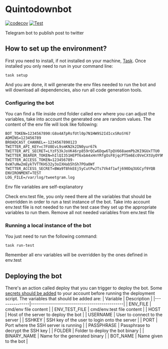 # Quintodownbot

[![codecov](https://codecov.io/gh/quintodown/quintodownbot/branch/main/graph/badge.svg?token=Q15YVM2SMC)](https://codecov.io/gh/javiyt/tweetgram)
[![Test](https://github.com/quintodown/quintodownbot/actions/workflows/ci.yml/badge.svg)](https://github.com/javiyt/tweetgram/actions/workflows/ci.yml)

Telegram bot to publish post to twitter

## How to set up the environment?

First you need to install, if not installed on your machine, [Task](https://taskfile.dev/#/). Once installed you only
need to run in your command line:

```
task setup
```

And you are done, it will generate the env files needed to run the bot and will download all dependencies, also run all
code generation tools.

### Configuring the bot

You can find a file inside cmd folder called env where you can adjust the variables, take into account the generated one
are random values. The content of the env file will look like following:

```
BOT_TOKEN=1234567890:G8o4ATpRsfUtl0p7N1HW9S2IdIcxSRoSY67
ADMINS=123456789
BROADCAST_CHANNEL=-1234567890123
TWITTER_API_KEY=c7FU8EvL9smKN2k2IN0yur67k
TWITTER_API_SECRET=LYzF53kJoVK46rp859rQCw6Dqw6TpQV668aemPb2KI9GUxTTU0
TWITTER_BEARER_TOKEN=hIlQI351HEPT6xbA4xHnYRfgOsF8jqcPT5m6Ec0VeCXtUyOY9Mzy6uFYevH%4ys86GL3KfO1ZRBwichZOlGDYyZ52Ht2BXh2WgUFvywJKbRq9lMH
TWITTER_ACCESS_TOKEN=123456789-0xW7uNw2mEykTVTTKHS32y3oIXHab5hSh7POa0Wf
TWITTER_ACCESS_SECRET=BWa9T8hkEEj5yCutPwJTs7Vk4f1wfj690Dq3UGCyf9YQB
ENVIRONMENT=TEST
LOG_FILE=/var/log/tweetgram.log
```
Env file variables are self-explanatory

Check env.test file, you only need there all the variables that should be overridden in order to run a test instance of
the bot. Take into account env.test file is not needed to run the test case they set up the appropriate variables to run
them. Remove all not needed variables from env.test file

### Running a local instance of the bot

You just need to run the following command:

```
task run-test
```

Remember all env variables will be overridden by the ones defined in env.test

## Deploying the bot
There's an action called deploy that you can trigger to deploy the bot. Some [secrets should be added](https://docs.github.com/en/actions/security-guides/encrypted-secrets) to your account before running the deployment script. The variables that should be added are:
| Variable      | Description                                  |
|---------------|----------------------------------------------|
| ENV_FILE      | cmd/env file content                         |
| ENV_TEST_FILE | cmd/env.test file content                    |
| HOST          | Host of the server to deploy the bot         |
| USERNAME      | User to connect to the server                |
| SSHKEY        | SSH key of the user to login onto the server |
| PORT          | Port where the SSH server is running         |
| PASSPHRASE    | Passphrase to decrypt the SSH key            |
| FOLDER        | Folder to deploy the bot binary              |
| BINARY_NAME   | Name for the generated binary                |
| BOT_NAME      | Name given to the bot                        |
